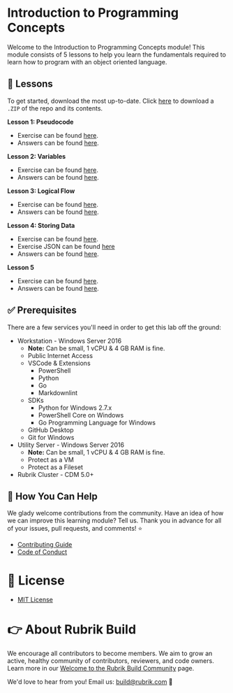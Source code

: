 # Introduction to Programming Concepts

Welcome to the Introduction to Programming Concepts module! This module consists of 5 lessons to help you learn the fundamentals required to learn how to program with an object oriented language.

## :pencil: Lessons

To get started, download the most up-to-date. Click [here](https://codeload.github.com/RoxieAtRubrik/intro-to-programming-concepts/zip/master) to download a `.ZIP` of the repo and its contents. 

**Lesson 1: Pseudocode**

* Exercise can be found [here](lessons/lesson01-pseudocode.ps1).
* Answers can be found [here](answers/lesson01-pseudocode.ps1). 

**Lesson 2: Variables**

* Exercise can be found [here](lessons/lesson02-variables.ps1).
* Answers can be found [here](answers/lesson02-variables.ps1). 

**Lesson 3: Logical Flow**

* Exercise can be found [here](lessons/lesson03-logical_flow.ps1).
* Answers can be found [here](answers/lesson03-logical_flow.ps1). 

**Lesson 4: Storing Data**

* Exercise can be found [here](lessons/lesson04-storing_data.ps1).
* Exercise JSON can be found [here](lessons/lesson04.json)
* Answers can be found [here](answers/lesson04-storing_data.ps1). 

**Lesson 5**

* Exercise can be found [here](lessons/lesson05-commenting.ps1).
* Answers can be found [here](answers/lesson05-commenting.ps1). 

## :white_check_mark: Prerequisites

There are a few services you'll need in order to get this lab off the ground:

* Workstation - Windows Server 2016
  * **Note:** Can be small, 1 vCPU & 4 GB RAM is fine.
  * Public Internet Access
  * VSCode & Extensions
    * PowerShell
    * Python
    * Go
    * Markdownlint
  * SDKs
    * Python for Windows 2.7.x
    * PowerShell Core  on Windows
    * Go Programming Language for Windows
  * GitHub Desktop
  * Git for Windows
* Utility Server - Windows Server 2016
  * **Note:** Can be small, 1 vCPU & 4 GB RAM is fine.
  * Protect as a VM
  * Protect as a Fileset
* Rubrik Cluster - CDM 5.0+

## :muscle: How You Can Help

We glady welcome contributions from the community. Have an idea of how we can improve this learning module? Tell us. Thank you in advance for all of your issues, pull requests, and comments! :star:

* [Contributing Guide](CONTRIBUTING.md)
* [Code of Conduct](CODE_OF_CONDUCT.md)

# :pushpin: License

* [MIT License](LICENSE)

# :point_right: About Rubrik Build

We encourage all contributors to become members. We aim to grow an active, healthy community of contributors, reviewers, and code owners. Learn more in our [Welcome to the Rubrik Build Community](https://github.com/rubrikinc/welcome-to-rubrik-build) page.

We'd love to hear from you! Email us: build@rubrik.com :love_letter:
